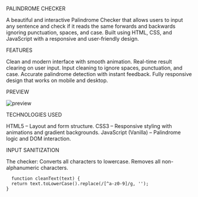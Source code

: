 PALINDROME CHECKER

A beautiful and interactive Palindrome Checker that allows users to input any sentence and check if it reads the same forwards and backwards
ignoring punctuation, spaces, and case. Built using HTML, CSS, and JavaScript with a responsive and user-friendly design.



  FEATURES

Clean and modern interface with smooth animation.
Real-time result clearing on user input.
Input cleaning to ignore spaces, punctuation, and case.
Accurate palindrome detection with instant feedback.
Fully responsive design that works on mobile and desktop.

PREVIEW

![preview](https://github.com/user-attachments/assets/372d9b7f-0ec4-450f-bbd5-13ce10c157fd)


  TECHNOLOGIES USED
  
HTML5 – Layout and form structure.
CSS3 – Responsive styling with animations and gradient backgrounds.
JavaScript (Vanilla) – Palindrome logic and DOM interaction.


  INPUT SANITIZATION
  
The checker:
Converts all characters to lowercase.
Removes all non-alphanumeric characters.

```JS
  function cleanText(text) {
  return text.toLowerCase().replace(/[^a-z0-9]/g, '');
} 
```
